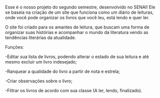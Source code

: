 Esse é o nosso projeto do segundo semestre, desenvolvido no SENAI! Ele se baseia na criação de um site que funciona como um diário de leituras, onde você pode organizar os livros que você leu, está lendo e quer ler. 

O site foi criado para os amantes de leitura, que buscam uma forma de organizar suas histórias e acompanhar o mundo da literatura vendo as tendências literárias da atualidade. 
 

Funções: 


-Editar sua lista de livros, podendo alterar o estado de sua leitura e até mesmo excluir um livro indesejado; 

-Ranquear a qualidade do livro a partir de nota e estrela;

-Criar observações sobre o livro;

-Filtrar os livros de acordo com sua classe (A ler, lendo, finalizado).
